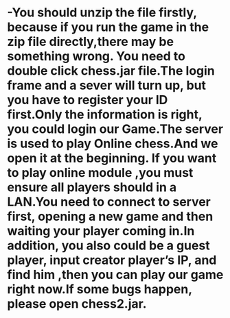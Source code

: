 # -You should unzip the file firstly, because if you run the game in the zip file directly,there may be something wrong. You need to double click chess.jar file.The login frame and a sever  will  turn up, but you have to register your lD first.Only the information is right, you could login our Game.The  server is used to play Online chess.And we open it at the beginning. If you want to play online module ,you must ensure all players should in a LAN.You need to connect to server first, opening a new game and then waiting your player coming in.In addition, you also could be a guest player, input  creator player’s IP, and find him ,then you can play our game right now.If some bugs happen, please open chess2.jar.
